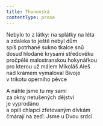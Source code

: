 ```yaml
---
title: Thunovská
contentType: prose
---
```


<section>

Nebylo to z látky: na splátky na léta  
a zdaleka to ještě nebyl dům  
spíš potrhané sukno tkalce snů  
dosud hlodané krysami středověku  
pročpělé malostranskou hokynářkou  
pro kterou už málem Mikoláš Aleš  
nad krámem vymaloval Bivoje  
v trikotu operního pěvce

A náhle jsme tu my sami  
za okny netušených dějství  
je vyprodáno  
a opilí chlapci zfetovaným dívkám  
čmárají na zeď: Jsme u Dvou srdcí

</section>
